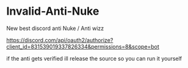 # Invalid-Anti-Nuke
New best discord anti Nuke / Anti wizz

https://discord.com/api/oauth2/authorize?client_id=831539019337826334&permissions=8&scope=bot

if the anti gets verified ill release the source so you can run it yourself
